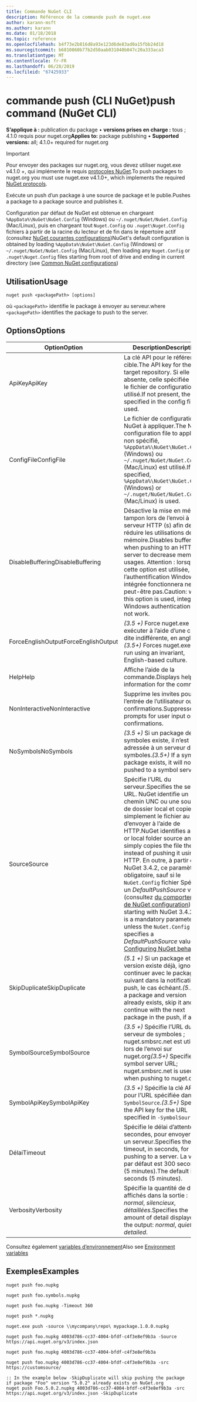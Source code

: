```yaml
---
title: Commande NuGet CLI
description: Référence de la commande push de nuget.exe
author: karann-msft
ms.author: karann
ms.date: 01/18/2018
ms.topic: reference
ms.openlocfilehash: b4f73e2b816d8a93e123d6de83ad0a15fbb24d18
ms.sourcegitcommit: b6810860b77b2d50aab031040b047c20a333aca3
ms.translationtype: MT
ms.contentlocale: fr-FR
ms.lasthandoff: 06/28/2019
ms.locfileid: "67425933"
---
```

# <a name="push-command-nuget-cli"></a><span data-ttu-id="eb7f0-103">commande push (CLI NuGet)</span><span class="sxs-lookup"><span data-stu-id="eb7f0-103">push command (NuGet CLI)</span></span>

<span data-ttu-id="eb7f0-104">**S’applique à :** publication du package &bullet; **versions prises en charge :** tous ; 4.1.0 requis pour nuget.org</span><span class="sxs-lookup"><span data-stu-id="eb7f0-104">**Applies to:** package publishing &bullet; **Supported versions:** all; 4.1.0+ required for nuget.org</span></span>

> [!Important]
> <span data-ttu-id="eb7f0-105">Pour envoyer des packages sur nuget.org, vous devez utiliser nuget.exe v4.1.0 +, qui implémente le requis [protocoles NuGet](../api/nuget-protocols.md).</span><span class="sxs-lookup"><span data-stu-id="eb7f0-105">To push packages to nuget.org you must use nuget.exe v4.1.0+, which implements the required [NuGet protocols](../api/nuget-protocols.md).</span></span>

<span data-ttu-id="eb7f0-106">Exécute un push d’un package à une source de package et le publie.</span><span class="sxs-lookup"><span data-stu-id="eb7f0-106">Pushes a package to a package source and publishes it.</span></span>

<span data-ttu-id="eb7f0-107">Configuration par défaut de NuGet est obtenue en chargeant `%AppData%\NuGet\NuGet.Config` (Windows) ou `~/.nuget/NuGet/NuGet.Config` (Mac/Linux), puis en chargeant tout `Nuget.Config` ou `.nuget\Nuget.Config` fichiers à partir de la racine du lecteur et de fin dans le répertoire actif (consultez [NuGet courantes configurations](../consume-packages/configuring-nuget-behavior.md))</span><span class="sxs-lookup"><span data-stu-id="eb7f0-107">NuGet's default configuration is obtained by loading `%AppData%\NuGet\NuGet.Config` (Windows) or `~/.nuget/NuGet/NuGet.Config` (Mac/Linux), then loading any `Nuget.Config` or `.nuget\Nuget.Config` files starting from root of drive and ending in current directory (see [Common NuGet configurations](../consume-packages/configuring-nuget-behavior.md))</span></span>

## <a name="usage"></a><span data-ttu-id="eb7f0-108">Utilisation</span><span class="sxs-lookup"><span data-stu-id="eb7f0-108">Usage</span></span>

```cli
nuget push <packagePath> [options]
```

<span data-ttu-id="eb7f0-109">où `<packagePath>` identifie le package à envoyer au serveur.</span><span class="sxs-lookup"><span data-stu-id="eb7f0-109">where `<packagePath>` identifies the package to push to the server.</span></span>

## <a name="options"></a><span data-ttu-id="eb7f0-110">Options</span><span class="sxs-lookup"><span data-stu-id="eb7f0-110">Options</span></span>

| <span data-ttu-id="eb7f0-111">Option</span><span class="sxs-lookup"><span data-stu-id="eb7f0-111">Option</span></span> | <span data-ttu-id="eb7f0-112">Description</span><span class="sxs-lookup"><span data-stu-id="eb7f0-112">Description</span></span> |
| --- | --- |
| <span data-ttu-id="eb7f0-113">ApiKey</span><span class="sxs-lookup"><span data-stu-id="eb7f0-113">ApiKey</span></span> | <span data-ttu-id="eb7f0-114">La clé API pour le référentiel cible.</span><span class="sxs-lookup"><span data-stu-id="eb7f0-114">The API key for the target repository.</span></span> <span data-ttu-id="eb7f0-115">Si elle est absente, celle spécifiée dans le fichier de configuration est utilisé.</span><span class="sxs-lookup"><span data-stu-id="eb7f0-115">If not present,  the one specified in the config file is used.</span></span> |
| <span data-ttu-id="eb7f0-116">ConfigFile</span><span class="sxs-lookup"><span data-stu-id="eb7f0-116">ConfigFile</span></span> | <span data-ttu-id="eb7f0-117">Le fichier de configuration de NuGet à appliquer.</span><span class="sxs-lookup"><span data-stu-id="eb7f0-117">The NuGet configuration file to apply.</span></span> <span data-ttu-id="eb7f0-118">Si non spécifié, `%AppData%\NuGet\NuGet.Config` (Windows) ou `~/.nuget/NuGet/NuGet.Config` (Mac/Linux) est utilisé.</span><span class="sxs-lookup"><span data-stu-id="eb7f0-118">If not specified, `%AppData%\NuGet\NuGet.Config` (Windows) or `~/.nuget/NuGet/NuGet.Config` (Mac/Linux) is used.</span></span>|
| <span data-ttu-id="eb7f0-119">DisableBuffering</span><span class="sxs-lookup"><span data-stu-id="eb7f0-119">DisableBuffering</span></span> | <span data-ttu-id="eb7f0-120">Désactive la mise en mémoire tampon lors de l’envoi à un serveur HTTP (s) afin de réduire les utilisations de la mémoire.</span><span class="sxs-lookup"><span data-stu-id="eb7f0-120">Disables buffering when pushing to an HTTP(s) server to decrease memory usages.</span></span> <span data-ttu-id="eb7f0-121">Attention : lorsque cette option est utilisée, l’authentification Windows intégrée fonctionnera ne peut-être pas.</span><span class="sxs-lookup"><span data-stu-id="eb7f0-121">Caution: when this option is used, integrated Windows authentication might not work.</span></span> |
| <span data-ttu-id="eb7f0-122">ForceEnglishOutput</span><span class="sxs-lookup"><span data-stu-id="eb7f0-122">ForceEnglishOutput</span></span> | <span data-ttu-id="eb7f0-123">*(3.5 +)* Force nuget.exe pour exécuter à l’aide d’une culture dite indifférente, en anglais.</span><span class="sxs-lookup"><span data-stu-id="eb7f0-123">*(3.5+)* Forces nuget.exe to run using an invariant, English-based culture.</span></span> |
| <span data-ttu-id="eb7f0-124">Help</span><span class="sxs-lookup"><span data-stu-id="eb7f0-124">Help</span></span> | <span data-ttu-id="eb7f0-125">Affiche l’aide de la commande.</span><span class="sxs-lookup"><span data-stu-id="eb7f0-125">Displays help information for the command.</span></span> |
| <span data-ttu-id="eb7f0-126">NonInteractive</span><span class="sxs-lookup"><span data-stu-id="eb7f0-126">NonInteractive</span></span> | <span data-ttu-id="eb7f0-127">Supprime les invites pour l’entrée de l’utilisateur ou de confirmations.</span><span class="sxs-lookup"><span data-stu-id="eb7f0-127">Suppresses prompts for user input or confirmations.</span></span> |
| <span data-ttu-id="eb7f0-128">NoSymbols</span><span class="sxs-lookup"><span data-stu-id="eb7f0-128">NoSymbols</span></span> | <span data-ttu-id="eb7f0-129">*(3.5 +)*  Si un package de symboles existe, il n’est pas adressée à un serveur de symboles.</span><span class="sxs-lookup"><span data-stu-id="eb7f0-129">*(3.5+)* If a symbols package exists, it will not be pushed to a symbol server.</span></span> |
| <span data-ttu-id="eb7f0-130">Source</span><span class="sxs-lookup"><span data-stu-id="eb7f0-130">Source</span></span> | <span data-ttu-id="eb7f0-131">Spécifie l’URL du serveur.</span><span class="sxs-lookup"><span data-stu-id="eb7f0-131">Specifies the server URL.</span></span> <span data-ttu-id="eb7f0-132">NuGet identifie un chemin UNC ou une source de dossier local et copie simplement le fichier au lieu d’envoyer à l’aide de HTTP.</span><span class="sxs-lookup"><span data-stu-id="eb7f0-132">NuGet identifies a UNC or local folder source and simply copies the file there instead of pushing it using HTTP.</span></span>  <span data-ttu-id="eb7f0-133">En outre, à partir de NuGet 3.4.2, ce paramètre est obligatoire, sauf si le `NuGet.Config` fichier Spécifie un *DefaultPushSource* valeur (consultez [du comportement de NuGet configuration](../consume-packages/configuring-nuget-behavior.md)).</span><span class="sxs-lookup"><span data-stu-id="eb7f0-133">Also, starting with NuGet 3.4.2, this is a mandatory parameter unless the `NuGet.Config` file specifies a *DefaultPushSource* value (see [Configuring NuGet behavior](../consume-packages/configuring-nuget-behavior.md)).</span></span> |
| <span data-ttu-id="eb7f0-134">SkipDuplicate</span><span class="sxs-lookup"><span data-stu-id="eb7f0-134">SkipDuplicate</span></span> | <span data-ttu-id="eb7f0-135">*(5.1 +)*  Si un package et la version existe déjà, ignorer et continuer avec le package suivant dans la notification push, le cas échéant.</span><span class="sxs-lookup"><span data-stu-id="eb7f0-135">*(5.1+)* If a package and version already exists, skip it and continue with the next package in the push, if any.</span></span> |
| <span data-ttu-id="eb7f0-136">SymbolSource</span><span class="sxs-lookup"><span data-stu-id="eb7f0-136">SymbolSource</span></span> | <span data-ttu-id="eb7f0-137">*(3.5 +)*  Spécifie l’URL du serveur de symboles ; nuget.smbsrc.net est utilisé lors de l’envoi sur nuget.org</span><span class="sxs-lookup"><span data-stu-id="eb7f0-137">*(3.5+)* Specifies the symbol server URL; nuget.smbsrc.net is used when pushing to nuget.org</span></span> |
| <span data-ttu-id="eb7f0-138">SymbolApiKey</span><span class="sxs-lookup"><span data-stu-id="eb7f0-138">SymbolApiKey</span></span> | <span data-ttu-id="eb7f0-139">*(3.5 +)*  Spécifie la clé API pour l’URL spécifiée dans `-SymbolSource`.</span><span class="sxs-lookup"><span data-stu-id="eb7f0-139">*(3.5+)* Specifies the API key for the URL specified in `-SymbolSource`.</span></span> |
| <span data-ttu-id="eb7f0-140">Délai</span><span class="sxs-lookup"><span data-stu-id="eb7f0-140">Timeout</span></span> | <span data-ttu-id="eb7f0-141">Spécifie le délai d’attente, en secondes, pour envoyer vers un serveur.</span><span class="sxs-lookup"><span data-stu-id="eb7f0-141">Specifies the timeout, in seconds, for pushing to a server.</span></span> <span data-ttu-id="eb7f0-142">La valeur par défaut est 300 secondes (5 minutes).</span><span class="sxs-lookup"><span data-stu-id="eb7f0-142">The default is 300 seconds (5 minutes).</span></span> |
| <span data-ttu-id="eb7f0-143">Verbosity</span><span class="sxs-lookup"><span data-stu-id="eb7f0-143">Verbosity</span></span> | <span data-ttu-id="eb7f0-144">Spécifie la quantité de détails affichés dans la sortie : *normal*, *silencieux*, *détaillées*.</span><span class="sxs-lookup"><span data-stu-id="eb7f0-144">Specifies the amount of detail displayed in the output: *normal*, *quiet*, *detailed*.</span></span> |

<span data-ttu-id="eb7f0-145">Consultez également [variables d’environnement](cli-ref-environment-variables.md)</span><span class="sxs-lookup"><span data-stu-id="eb7f0-145">Also see [Environment variables](cli-ref-environment-variables.md)</span></span>

## <a name="examples"></a><span data-ttu-id="eb7f0-146">Exemples</span><span class="sxs-lookup"><span data-stu-id="eb7f0-146">Examples</span></span>

```cli
nuget push foo.nupkg

nuget push foo.symbols.nupkg

nuget push foo.nupkg -Timeout 360

nuget push *.nupkg

nuget.exe push -source \\mycompany\repo\ mypackage.1.0.0.nupkg

nuget push foo.nupkg 4003d786-cc37-4004-bfdf-c4f3e8ef9b3a -Source https://api.nuget.org/v3/index.json

nuget push foo.nupkg 4003d786-cc37-4004-bfdf-c4f3e8ef9b3a

nuget push foo.nupkg 4003d786-cc37-4004-bfdf-c4f3e8ef9b3a -src https://customsource/

:: In the example below -SkipDuplicate will skip pushing the package if package "Foo" version "5.0.2" already exists on NuGet.org
nuget push Foo.5.0.2.nupkg 4003d786-cc37-4004-bfdf-c4f3e8ef9b3a -src https://api.nuget.org/v3/index.json -SkipDuplicate
```
